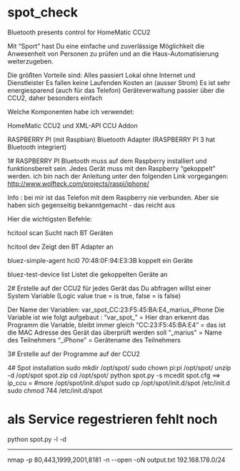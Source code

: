 # spot_check
Bluetooth presents control for HomeMatic CCU2


Mit “Sport” hast Du eine einfache und zuverlässige Möglichkeit die Anwesenheit von Personen zu prüfen und an die Haus-Automatisierung weiterzugeben.

Die größten Vorteile sind:
	Alles passiert Lokal ohne Internet und Dienstleister
	Es fallen keine Laufenden Kosten an (ausser Strom)
	Es ist sehr energiesparend (auch für das Telefon)
	Geräteverwaltung passier über die CCU2, daher besonders einfach


Welche Komponenten habe ich verwendet:

HomeMatic CCU2 und XML-API CCU Addon

RASPBERRY PI (mit Raspbian)
Bluetooth Adapter (RASPBERRY PI 3 hat Bluetooth integriert)



1# RASPBERRY PI
Bluetooth muss auf dem Raspberry installiert und funktionsbereit sein.
Jedes Gerät muss mit den Raspberry “gekoppelt” werden. ich bin nach der Anleitung unter den folgenden Link vorgegangen:
http://www.wolfteck.com/projects/raspi/iphone/

Info : bei mir ist das Telefon mit dem Raspberry nie verbunden. Aber sie haben sich gegenseitig bekanntgemacht - das reicht aus

Hier die wichtigsten Befehle:

hcitool scan						Sucht nach BT Geräten

hcitool dev						Zeigt den BT Adapter an

bluez-simple-agent hci0 70:48:0F:94:E3:3B		koppelt ein Geräte

bluez-test-device list					Listet die gekoppelten Geräte an


2# Erstelle auf der CCU2 für jedes Gerät das Du abfragen willst einer System Variable (Logic value true = is true, false = is false)

Der Name der Variablen: var_spot_CC:23:F5:45:BA:E4_marius_iPhone
Die Variable ist wie folgt aufgebaut :
“var_spot_”		= Hier dran erkennt das Programm die Variable, bleibt immer gleich
“CC:23:F5:45:BA:E4”	= das ist die MAC Adresse des Gerät das überprüft werden soll
“_marius"		= Name des Teilnehmers
“_iPhone”		= Gerätename des Teilnehmers

3# Erstelle auf der Programme auf der CCU2


4# Spot installation
sudo mkdir /opt/spot/
sudo chown pi:pi /opt/spot/
unzip -d /opt/spot spot.zip
cd /opt/spot/
python spot.py -s
mcedit spot.cfg         ==> ip_ccu = <ip adresse der ccu2 eintragen>
#more /opt/spot/init.d/spot
sudo cp /opt/spot/init.d/spot /etc/init.d
sudo chmod 744 /etc/init.d/spot
# als Service regestrieren fehlt noch

python spot.py -l -d



---

nmap -p 80,443,1999,2001,8181 -n --open -oN output.txt  192.168.178.0/24



